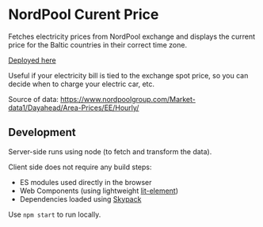 # NordPool Curent Price

Fetches electricity prices from NordPool exchange and displays the current price for the Baltic countries in their correct time zone.

[Deployed here](https://nordpoolprices.codeborne.com/)

Useful if your electricity bill is tied to the exchange spot price, so you can decide when to charge your electric car, etc.

Source of data:
https://www.nordpoolgroup.com/Market-data1/Dayahead/Area-Prices/EE/Hourly/

## Development

Server-side runs using node (to fetch and transform the data).

Client side does not require any build steps:
* ES modules used directly in the browser
* Web Components (using lightweight [lit-element](https://www.skypack.dev/view/lit-element))
* Dependencies loaded using [Skypack](https://skypack.dev)

Use `npm start` to run locally.
